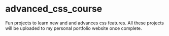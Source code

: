 # advanced_css_course

Fun projects to learn new and and advances css features. All these projects will be uploaded to my personal portfolio website once complete.
